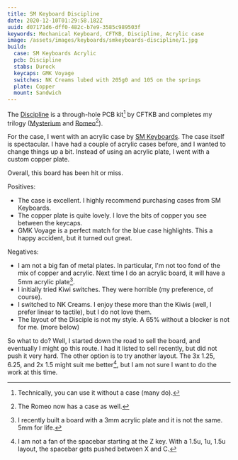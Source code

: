 ```yaml
---
title: SM Keyboard Discipline
date: 2020-12-10T01:29:58.182Z
uuid: d07171d6-dff0-482c-b7e9-3585c989503f
keywords: Mechanical Keyboard, CFTKB, Discipline, Acrylic case
image: /assets/images/keyboards/smkeyboards-discipline/1.jpg
build:
  case: SM Keyboards Acrylic
  pcb: Discipline
  stabs: Durock
  keycaps: GMK Voyage
  switches: NK Creams lubed with 205g0 and 105 on the springs
  plate: Copper
  mount: Sandwich
---
```


The [Discipline](https://www.cftkb.com/shop/discipline) is a through-hole PCB kit[^kb] by CFTKB and completes my trilogy ([Mysterium](https://scottw.com/keyboards/mysterium/) and [Romeo](https://scottw.com/keyboards/romeo_spring/)[^case]).

For the case, I went with an acrylic case by [SM Keyboards](https://smkeyboards.com/). The case itself is spectacular. I have had a couple of acrylic cases before, and I wanted to change things up a bit. Instead of using an acrylic plate, I went with a custom copper plate.

Overall, this board has been hit or miss.

Positives:

- The case is excellent. I highly recommend purchasing cases from SM Keyboards.
- The copper plate is quite lovely. I love the bits of copper you see between the keycaps.
- GMK Voyage is a perfect match for the blue case highlights. This a happy accident, but it turned out great.

Negatives:

- I am not a big fan of metal plates. In particular, I'm not too fond of the mix of copper and acrylic. Next time I do an acrylic board, it will have a 5mm acrylic plate[^3mm].
- I initially tried Kiwi switches. They were horrible (my preference, of course).
- I switched to NK Creams. I enjoy these more than the Kiwis (well, I prefer linear to tactile), but I do not love them.
- The layout of the Disciple is not my style. A 65% without a blocker is not for me. (more below)

So what to do? Well, I started down the road to sell the board, and eventually I might go this route. I had it listed to sell recently, but did not push it very hard. The other option is to try another layout. The 3x 1.25, 6.25, and 2x 1.5 might suit me better[^sb], but I am not sure I want to do the work at this time.

[^kb]: Technically, you can use it without a case (many do).
[^3mm]: I recently built a board with a 3mm acrylic plate and it is not the same. 5mm for life.
[^sb]: I am not a fan of the spacebar starting at the Z key. With a 1.5u, 1u, 1.5u layout, the spacebar gets pushed between X and C.
[^case]: The Romeo now has a case as well.
